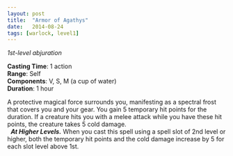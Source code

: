 ```yaml
---
layout: post
title:  "Armor of Agathys"
date:   2014-08-24
tags: [warlock, level1]
---
```


_1st-level abjuration_

**Casting Time**: 1 action  
**Range**: Self  
**Components**: V, S, M (a cup of water)  
**Duration**: 1 hour

A protective magical force surrounds you, manifesting as a spectral frost that covers you and your gear. You gain 5 temporary hit points for the duration. If a creature hits you with a melee attack while you have these hit points, the creature takes 5 cold damage.  
&nbsp;&nbsp;_**At Higher Levels.**_ When you cast this spell using a spell slot of 2nd level or higher, both the temporary hit points and the cold damage increase by 5 for each slot level above 1st.
